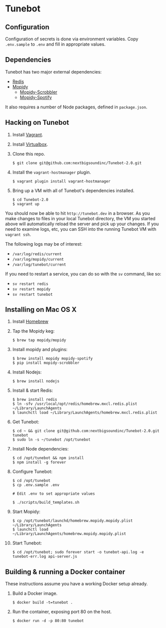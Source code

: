 # Tunebot

## Configuration

Configuration of secrets is done via environment variables. Copy
`.env.sample` to `.env` and fill in appropriate values.

## Dependencies

Tunebot has two major external dependencies:

  - [Redis](http://redis.io/)
  - [Mopidy](https://www.mopidy.com/)
    - [Mopidy-Scrobbler](https://github.com/mopidy/mopidy-scrobbler)
    - [Mopidy-Spotify](https://github.com/mopidy/mopidy-spotify)

It also requires a number of Node packages, defined in `package.json`.

## Hacking on Tunebot

1. Install [Vagrant](https://github.com/mopidy/mopidy-spotify).
2. Install [Virtualbox](https://www.virtualbox.org/wiki/Downloads).

3. Clone this repo.

   ```shell
   $ git clone git@github.com:nextbigsoundinc/Tunebot-2.0.git
   ```

4. Install the `vagrant-hostmanager` plugin.

   ```shell
   $ vagrant plugin install vagrant-hostmanager
   ```

5. Bring up a VM with all of Tunebot's dependencies installed.

   ```shell
   $ cd Tunebot-2.0
   $ vagrant up
   ```

You should now be able to hit `http://tunebot.dev` in a browser. As you
make changes to files in your local Tunebot directory, the VM you
started above will automatically reload the server and pick up your
changes. If you need to examine logs, etc, you can SSH into the running
Tunebot VM with `vagrant ssh`.

The following logs may be of interest:

  - `/var/log/redis/current`
  - `/var/log/mopidy/current`
  - `/var/log/tunebot/current`

If you need to restart a service, you can do so with the `sv` command,
like so:

  - `sv restart redis`
  - `sv restart mopidy`
  - `sv restart tunebot`

## Installing on Mac OS X

1. Install [Homebrew](http://brew.sh/)
2. Tap the Mopidy keg:

    ```shell
    $ brew tap mopidy/mopidy
    ```

3. Install mopidy and plugins:

    ```shell
    $ brew install mopidy mopidy-spotify
    $ pip install mopidy-scrobbler
    ```

4. Install Nodejs:

    ```shell
    $ brew install nodejs
    ```

5. Install & start Redis:

    ```shell
    $ brew install redis
    $ ln -sfv /usr/local/opt/redis/homebrew.mxcl.redis.plist ~/Library/LaunchAgents
    $ launchctl load ~/Library/LaunchAgents/homebrew.mxcl.redis.plist
    ```

6. Get Tunebot:

    ```shell
    $ cd ~ && git clone git@github.com:nextbigsoundinc/Tunebot-2.0.git tunebot
    $ sudo ln -s ~/tunebot /opt/tunebot
    ```

7. Install Node dependencies:

   ```
   $ cd /opt/tunebot && npm install
   $ npm install -g forever
   ```

8. Configure Tunebot:

    ```shell
    $ cd /opt/tunebot
    $ cp .env.sample .env

    # Edit .env to set appropriate values

    $ ./scripts/build_templates.sh
    ```

9. Start Mopidy:

   ```shell
   $ cp /opt/tunebot/launchd/homebrew.mopidy.mopidy.plist ~/Library/LaunchAgents
   $ launchctl load ~/Library/LaunchAgents/homebrew.mopidy.mopidy.plist
   ```

10. Start Tunebot:

    ```shell
    $ cd /opt/tunebot; sudo forever start -o tunebot-api.log -e tunebot-err.log api-server.js
    ```

## Building & running a Docker container

These instructions assume you have a working Docker setup already.

1. Build a Docker image.

   ```shell
   $ docker build -t=tunebot .
   ```

2. Run the container, exposing port 80 on the host.

   ```shell
   $ docker run -d -p 80:80 tunebot
   ```

